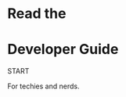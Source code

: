 # Read the

<i class="fas fa-solid fa-code dl-icon"></i>

# Developer Guide

<div class="download-button" onclick="handleButtonClick(this, '{{ site.baseurl }}/docs/guides/developer/');">START</div>

For techies and nerds.